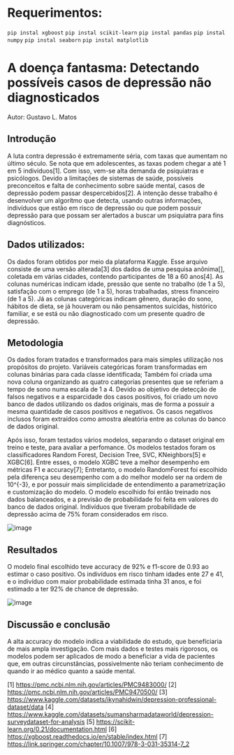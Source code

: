 # Requerimentos:

```pip instal xgboost```
```pip instal scikit-learn```
```pip instal pandas```
```pip instal numpy```
```pip instal seaborn```
```pip instal matplotlib```

# A doença fantasma: Detectando possíveis casos de depressão não diagnosticados
Autor: Gustavo L. Matos

## Introdução

A luta contra depressão é extremamente séria, com taxas que aumentam no último século. Se nota que em adolescentes, as taxas podem chegar a até 1 em 5 indivíduos[1]. Com isso, vem-se alta demanda de psiquiatras e psicólogos. Devido a limitações de sistemas de saúde, possíveis preconceitos e falta de conhecimento sobre saúde mental, casos de depressão podem passar despercebidos[2]. A intenção desse trabalho é desenvolver um algorítmo que detecta, usando outras informações, indivíduos que estão em risco de depressão ou que podem possuir depressão para que possam ser alertados a buscar um psiquiatra para fins diagnósticos. 

## Dados utilizados:

Os dados foram obtidos por meio da plataforma Kaggle. Esse arquivo consiste de uma versão alterada[3] dos dados de uma pesquisa anônima[], coletada em várias cidades, contendo participantes de 18 a 60 anos[4]. As colunas numéricas indicam idade, pressão que sente no trabalho (de 1 a 5), satisfação com o emprego (de 1 a 5), horas trabalhadas, stress financeiro (de 1 a 5). Já as colunas categóricas indicam gênero, duração do sono, hábitos de dieta, se já houveram ou não pensamentos suicídas, histórico familiar, e se está ou não diagnosticado com um presente quadro de depressão.

## Metodologia

Os dados foram tratados e transformados para mais simples utilização nos propósitos do projeto. Variáveis categóricas foram transformadas em colunas binárias para cada classe identificada; Também foi criada uma nova coluna organizando as quatro categorias presentes que se referiam a tempo de sono numa escala de 1 a 4. Devido ao objetivo de detecção de falsos negativos e a esparcidade dos casos positivos, foi criado um novo banco de dados utilizando os dados originais, mas de forma a possuir a mesma quantidade de casos positivos e negativos. Os casos negativos inclusos foram extraídos como amostra aleatória entre as colunas do banco de dados original.

Após isso, foram testados vários modelos, separando o dataset original em treino e teste, para avaliar a perfomance. Os modelos testados foram os classificadores Random Forest, Decision Tree, SVC, KNeighbors[5] e XGBC[6]. Entre esses, o modelo XGBC teve a melhor desempenho em métricas F1 e accuracy[7]; Entretanto, o modelo RandomForest foi escolhido pela diferença seu desempenho com a do melhor modelo ser na ordem de 10^{-3}, e por possuir mais simplicidade de entendimento a parametrização e customização do modelo. O modelo escolhido foi então treinado nos dados balanceados, e a previsão de probabilidade foi feita em valores do banco de dados original. Indivíduos que tiveram probabilidade de depressão acima de 75% foram considerados em risco.

![image](comparacao_algoritmos.png)

## Resultados


O modelo final escolhido teve accuracy de 92% e f1-score de 0.93 ao estimar o caso positivo. Os indivíduos em risco tinham idades ente 27 e 41, e o indivíduo com maior probabilidade estimada tinha 31 anos, e foi estimado a ter 92% de chance de depressão.

![image](affected_individuals.png)


## Discussão e conclusão

A alta accuracy do modelo indica a viabilidade do estudo, que benefíciaria de mais ampla investigação. Com mais dados e testes mais rigorosos, os modelos podem ser aplicados de modo a beneficiar a vida de pacientes que, em outras circunstâncias, possivelmente não teriam conhecimento de quando ir ao médico quanto a saúde mental.  


[1] https://pmc.ncbi.nlm.nih.gov/articles/PMC9483000/
[2] https://pmc.ncbi.nlm.nih.gov/articles/PMC9470500/
[3] https://www.kaggle.com/datasets/ikynahidwin/depression-professional-dataset/data
[4] https://www.kaggle.com/datasets/sumansharmadataworld/depression-surveydataset-for-analysis
[5] https://scikit-learn.org/0.21/documentation.html
[6] https://xgboost.readthedocs.io/en/stable/index.html
[7] https://link.springer.com/chapter/10.1007/978-3-031-35314-7_2